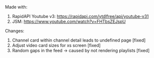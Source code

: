 Made with:

1. RapidAPI Youtube v3: https://rapidapi.com/ytdlfree/api/youtube-v31
2. JSM: https://www.youtube.com/watch?v=FHTbsZEJspU

Changes:

1. Channel card within channel detail leads to undefined page [fixed]
2. Adjust video card sizes for xs screen [fixed]
3. Random gaps in the feed -> caused by not rendering playlists [fixed]
